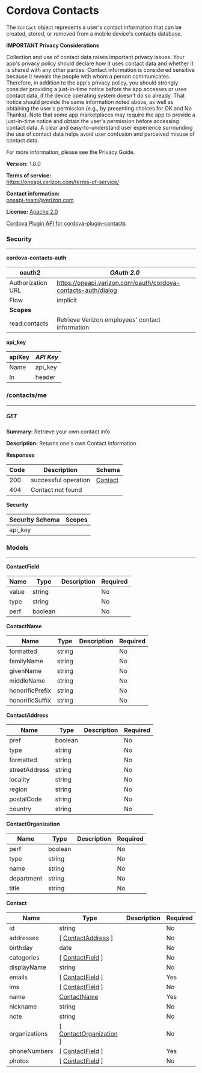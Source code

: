 Cordova Contacts
================
The `Contact` object represents a user's contact information that can be created, stored, or removed from a mobile device's contacts database.

**IMPORTANT Privacy Considerations**

Collection and use of contact data raises important privacy issues. Your app's privacy policy should declare how it uses contact data and whether it is shared with any other parties. Contact information is considered sensitive because it reveals the people with whom a person communicates. Therefore, in addition to the app's privacy policy, you should strongly consider providing a just-in-time notice before the app accesses or uses contact data, if the device operating system doesn't do so already. That notice should provide the same information noted above, as well as obtaining the user's permission (e.g., by presenting choices for OK and No Thanks). Note that some app marketplaces may require the app to provide a just-in-time notice and obtain the user's permission before accessing contact data. A clear and easy-to-understand user experience surrounding the use of contact data helps avoid user confusion and perceived misuse of contact data.

For more information, please see the Privacy Guide.

**Version:** 1.0.0

**Terms of service:**  
https://oneapi.verizon.com/terms-of-service/

**Contact information:**  
oneapi-team@verizon.com  

**License:** [Apache 2.0](http://www.apache.org/licenses/LICENSE-2.0.html)

[Cordova Plugin API for cordova-plugin-contacts](https://cordova.apache.org/docs/en/latest/reference/cordova-plugin-contacts/index.html)
### Security
---
**cordova-contacts-auth**  

|oauth2|*OAuth 2.0*|
|---|---|
|Authorization URL|https://oneapi.verizon.com/oauth/cordova-contacts-auth/dialog|
|Flow|implicit|
|**Scopes**||
|read:contacts|Retrieve Verizon employees' contact information|

**api_key**  

|apiKey|*API Key*|
|---|---|
|Name|api_key|
|In|header|

### /contacts/me
---
##### ***GET***
**Summary:** Retrieve your own contact info

**Description:** Returns one's own Contact information

**Responses**

| Code | Description | Schema |
| ---- | ----------- | ------ |
| 200 | successful operation | [Contact](#contact) |
| 404 | Contact not found |

**Security**

| Security Schema | Scopes |
| --- | --- |
| api_key | |

### Models
---

<a name="contactField"></a>**ContactField**  

| Name | Type | Description | Required |
| ---- | ---- | ----------- | -------- |
| value | string |  | No |
| type | string |  | No |
| perf | boolean |  | No |

<a name="contactName"></a>**ContactName**  

| Name | Type | Description | Required |
| ---- | ---- | ----------- | -------- |
| formatted | string |  | No |
| familyName | string |  | No |
| givenName | string |  | No |
| middleName | string |  | No |
| honorificPrefix | string |  | No |
| honorificSuffix | string |  | No |

<a name="contactAddress"></a>**ContactAddress**  

| Name | Type | Description | Required |
| ---- | ---- | ----------- | -------- |
| pref | boolean |  | No |
| type | string |  | No |
| formatted | string |  | No |
| streetAddress | string |  | No |
| locality | string |  | No |
| region | string |  | No |
| postalCode | string |  | No |
| country | string |  | No |

<a name="contactOrganization"></a>**ContactOrganization**  

| Name | Type | Description | Required |
| ---- | ---- | ----------- | -------- |
| perf | boolean |  | No |
| type | string |  | No |
| name | string |  | No |
| department | string |  | No |
| title | string |  | No |

<a name="contact"></a>**Contact**  

| Name | Type | Description | Required |
| ---- | ---- | ----------- | -------- |
| id | string |  | No |
| addresses | [ [ContactAddress](#contactAddress) ] |  | No |
| birthday | date |  | No |
| categories | [ [ContactField](#contactField) ] |  | No |
| displayName | string |  | No |
| emails | [ [ContactField](#contactField) ] |  | Yes |
| ims | [ [ContactField](#contactField) ] |  | No |
| name | [ContactName](#contactName) |  | Yes |
| nickname | string |  | No |
| note | string |  | No |
| organizations | [ [ContactOrganization](#contactOrganization) ] |  | No |
| phoneNumbers | [ [ContactField](#contactField) ] |  | Yes |
| photos | [ [ContactField](#contactField) ] |  | No |